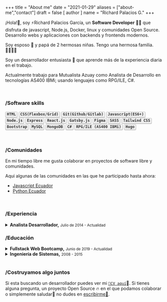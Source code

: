 +++
title = "About me"
date = "2021-01-29"
aliases = ["about-me","contact"]
draft = false
[ author ]
  name = "Richard Palacios G."
+++

¡Hola!👋, soy ⚡Richard Palacios García, un **Software Developer**  👨‍💻 que disfruta de javascript, Node.js, Docker, linux y comunidades Open Source. Desarrollo webs y aplicaciones con backends y frontends modernos.

Soy <data value="de Celia">esposo 💑</data> y papá de 2 hermosas <data value="Rosi & Eli">niñas</data>. Tengo una hermosa familia. 👨‍👩‍👧‍👧

Soy un desarrollador entusiasta 💪 que aprende más de la experiencia diaria en el trabajo.

Actualmente trabajo para Mutualista Azuay como Analista de Desarrollo en tecnologías AS400 IBMi; usando lenguajes como RPG/ILE, C#.

</br>
<span></span>

### /Software skills
<p>
<kbd>HTML</kbd> <kbd>CSS(Flexbox/Grid)</kbd> <kbd>Git(Github/Gitlab)</kbd> <kbd>Javascript(ES6+)</kbd> <kbd>Node.js</kbd> <kbd>Express</kbd> <kbd>React.js</kbd> <kbd>Gatsby.js</kbd> <kbd>Figma</kbd> <kbd>SASS</kbd> <kbd>Tailwind CSS</kbd> <kbd>Bootstrap</kbd> <kbd>MySQL</kbd> <kbd>MongoDB</kbd> <kbd>C#</kbd> <kbd>RPG/ILE (AS400 IBMi)</kbd> <kbd>Hugo</kbd>
</p>
</br>
<span></span>

### /Comunidades
En mi tiempo libre me gusta colaborar en proyectos de software libre y comunidades.

Aqui algunas de las comunidades en las que he participado hasta ahora:

* [Javascript Ecuador](http://javascript.ec/)
* [Python Ecuador](https://python.ec/)

</br>
<span></span>

### /Experiencia
<details>
 <summary> <strong>Analista Desarrollador,</strong> <small>Julio de 2014 - Actualidad</small></summary>
 <samp>Mutualista Azuay, Banca, Cuenca-Ecuador</samp>
 <ul>
    <li>Desarrollo AS400 IBMi: RPG, RPG/ILE, DB2</li>
    <li>Desarrollo Web con C#</li>
    <li>Soporte a usuario e incedentes, mesa de ayuda.</li>
    <li>Standby, soporte horario extendido.</li>
 </ul>
</details>

<span></span>

### /Educación
<details>
   <summary><strong>Fullstack Web Bootcamp,</strong> <small>Junio de 2019 - Actualidad</small></summary>
   <samp>Keepcoding, Bootcamp de Desarrollo Web, España</samp>
   <ul>
      <li>Git, GitHub, GitLab, Sourcetree, Gitkraken</li>
      <li>HTML5, HTML Semántico, CSS, Responsive Web</li>
      <li>Javascript, ES6, POO</li>
      <li>Node.js, Expressjs, Mongodb</li>
      <li>React.js</li>
      <li>..más</li>
   </ul>
   <small>Estoy en un proceso de continuo aprendizaje y constantemente buscando ser una mejor persona y profesional. Actualmente estoy cursando un bootcamp de desarrollo web en [keepcoding](https://keepcoding.io/es/keepcoding-web-development-master-bootcamp/), donde estoy aprendiendo muchísimo y reforzando mi background en tecnologías web como Javascript ES6, Typescript, Node.js, Python, Reactjs, AWS, etc.</small>
</details>

<details>
   <summary><strong>Ingeniería de Sistemas,</strong> <small>2008 - 2015</small></summary>
 <samp>Universidad Politécnica Salesiana, Bachelor's Degree, Cuenca-Ecuador</samp>
</details>

</br>
<span></span>

### /Costruyamos algo juntos

Si esta buscando un desarrollador puedes ver mi [`📄CV aquí`](https://drive.google.com/file/d/1RUYtDW6Z8KiGVurfvLwlCpb9xQVrjCeZ/view)👀. Si tienes alguna pregunta, un proyecto Open Source 🔥 en el que podamos colaborar o simplemente saludar🖖 no dudes en [escribirme📧](apalaciosg91@gmail.com).
<style>
kbd {
    background-color: #eee;
    border-radius: 3px;
    border: 1px solid #b4b4b4;
    box-shadow: 0 1px 1px rgba(0, 0, 0, .2), 0 2px 0 0 rgba(255, 255, 255, .7) inset;
    color: #333;
    display: inline-block;
    font-size: .85em;
    font-weight: 700;
    line-height: 1;
    padding: 2px 4px;
    white-space: nowrap;
   }
</style>